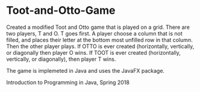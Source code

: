 # Toot-and-Otto-Game 

Created a modified Toot and Otto game that is played on a grid. There are two players, T and O. T goes first. A player choose a column that is not filled, and places their letter at the bottom most unfilled row in that column. Then the other player plays. If OTTO is ever created (horizontally, vertically, or diagonally then player O wins. If TOOT is ever created (horizontally, vertically, or diagonally), then player T wins. 

The game is implemeted in Java and uses the JavaFX package. 

Introduction to Programming in Java, Spring 2018
